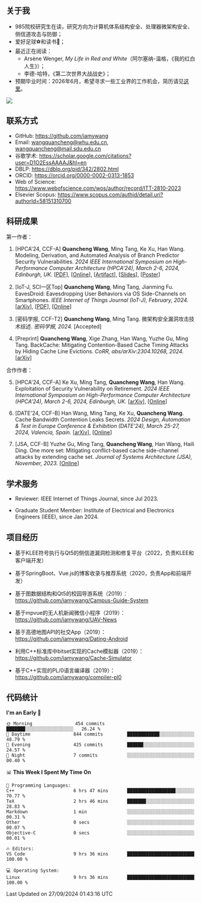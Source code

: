 ## 关于我

- 985院校研究生在读，研究方向为计算机体系结构安全、处理器微架构安全、侧信道攻击与防御；
- 爱好足球⚽和读书📖；
- 最近正在阅读：
  - Arsène Wenger, *My Life in Red and White*（阿尔塞纳-温格，《我的红白人生》）；
  - 李德-哈特，《第二次世界大战战史》；
- 预期毕业时间：2026年6月，希望寻求一些工业界的工作机会，简历请见[这里](https://iamywang.github.io/resume/wang-cv.pdf)。

![](https://github-readme-stats-iamywang.vercel.app/api?username=iamywang&theme=buefy&count_private=true&show_icons=true&hide_border=true&hide_title=true)


## 联系方式

- GitHub: <https://github.com/iamywang>
- Email: <wangquancheng@whu.edu.cn>, <wangquancheng@mail.sdu.edu.cn>
- 谷歌学术: <https://scholar.google.com/citations?user=D1O2EssAAAAJ&hl=en>
- DBLP: <https://dblp.org/pid/342/2802.html>
- ORCID: <https://orcid.org/0000-0002-0313-1853>
- Web of Science: <https://www.webofscience.com/wos/author/record/ITT-2810-2023>
- Elsevier Scopus: <https://www.scopus.com/authid/detail.uri?authorId=58151310700>

## 科研成果

第一作者：

1. [HPCA'24, CCF-A] **Quancheng Wang**, Ming Tang, Ke Xu, Han Wang. Modeling, Derivation, and Automated Analysis of Branch Predictor Security Vulnerabilities. *2024 IEEE International Symposium on High-Performance Computer Architecture (HPCA'24), March 2-6, 2024, Edinburgh, UK.* [[PDF](https://iamywang.github.io/pubs/wang24hpca.pdf)], [[Online](https://doi.org/10.1109/HPCA57654.2024.00038)], [[Artifact](https://github.com/iamywang/bp-security-framework)], [[Slides](https://iamywang.github.io/pubs/wang24hpca-slides.pdf)], [[Poster](https://iamywang.github.io/pubs/wang24hpca-poster.pdf)]

2. [IoT-J, SCI一区Top] **Quancheng Wang**, Ming Tang, Jianming Fu. EavesDroid: Eavesdropping User Behaviors via OS Side-Channels on Smartphones. *IEEE Internet of Things Journal (IoT-J), February, 2024.* [[arXiv](https://arxiv.org/pdf/2303.03700.pdf)], [[PDF](https://iamywang.github.io/pubs/wang23iotj.pdf)], [[Online](https://doi.org/10.1109/JIOT.2023.3298992)]

3. [密码学报, CCF-T2] **Quancheng Wang**, Ming Tang. 微架构安全漏洞攻击技术综述. *密码学报, 2024.* [Accepted]

4. [Preprint] **Quancheng Wang**, Xige Zhang, Han Wang, Yuzhe Gu, Ming Tang. BackCache: Mitigating Contention-Based Cache Timing Attacks by Hiding Cache Line Evictions. *CoRR, abs/arXiv:2304.10268, 2024.* [[arXiv](https://arxiv.org/pdf/2304.10268.pdf)]

合作作者：

5. [HPCA'24, CCF-A] Ke Xu, Ming Tang, **Quancheng Wang**, Han Wang. Exploitation of Security Vulnerability on Retirement. *2024 IEEE International Symposium on High-Performance Computer Architecture (HPCA'24), March 2-6, 2024, Edinburgh, UK.* [[arXiv](https://arxiv.org/pdf/2307.12486.pdf)], [[Online](https://doi.org/10.1109/HPCA57654.2024.00012)]

6. [DATE'24, CCF-B] Han Wang, Ming Tang, Ke Xu, **Quancheng Wang**. Cache Bandwidth Contention Leaks Secrets. *2024 Design, Automation & Test in Europe Conference & Exhibition (DATE'24), March 25-27, 2024, Valencia, Spain.* [[arXiv](http://arxiv.org/pdf/2306.01996.pdf)], [[Online](https://doi.org/10.23919/DATE58400.2024.10546529)]

7. [JSA, CCF-B] Yuzhe Gu, Ming Tang, **Quancheng Wang**, Han Wang, Haili Ding. One more set: Mitigating conflict-based cache side-channel attacks by extending cache set. *Journal of Systems Architecture (JSA), November, 2023.* [[Online](https://doi.org/10.1016/j.sysarc.2023.102997)]

## 学术服务

- Reviewer: IEEE Internet of Things Journal, since Jul 2023.

- Graduate Student Member: Institute of Electrical and Electronics Engineers (IEEE), since Jan 2024.

## 项目经历

- 基于KLEE符号执行与Qt5的侧信道漏洞检测和修复平台（2022，负责KLEE和客户端开发）

- 基于SpringBoot、Vue.js的博客收录与推荐系统（2020，负责App和前端开发）

- 基于图数据结构和Qt5的校园导游系统（2019）：<https://github.com/iamywang/Campus-Guide-System>

- 基于mpvue的无人机新闻微信小程序（2019）：<https://github.com/iamywang/UAV-News>

- 基于高德地图API的社交App（2019）：<https://github.com/iamywang/Dating-Android>

- 利用C++标准库中bitset实现的Cache模拟器（2019）：<https://github.com/iamywang/Cache-Simulator>

- 基于C++实现的PL/0语言编译器（2019）：<https://github.com/iamywang/compiler-pl0>

## 代码统计

<!--START_SECTION:waka-->
**I'm an Early 🐤** 

```text
🌞 Morning                454 commits         ███████░░░░░░░░░░░░░░░░░░   26.24 % 
🌆 Daytime                844 commits         ████████████░░░░░░░░░░░░░   48.79 % 
🌃 Evening                425 commits         ██████░░░░░░░░░░░░░░░░░░░   24.57 % 
🌙 Night                  7 commits           ░░░░░░░░░░░░░░░░░░░░░░░░░   00.40 % 
```


📊 **This Week I Spent My Time On** 

```text
💬 Programming Languages: 
C++                      6 hrs 47 mins       ██████████████████░░░░░░░   70.77 % 
TeX                      2 hrs 46 mins       ███████░░░░░░░░░░░░░░░░░░   28.83 % 
Markdown                 1 min               ░░░░░░░░░░░░░░░░░░░░░░░░░   00.31 % 
Other                    0 secs              ░░░░░░░░░░░░░░░░░░░░░░░░░   00.07 % 
Objective-C              0 secs              ░░░░░░░░░░░░░░░░░░░░░░░░░   00.01 % 

🔥 Editors: 
VS Code                  9 hrs 36 mins       █████████████████████████   100.00 % 

💻 Operating System: 
Linux                    9 hrs 36 mins       █████████████████████████   100.00 % 
```


 Last Updated on 27/09/2024 01:43:16 UTC
<!--END_SECTION:waka-->

